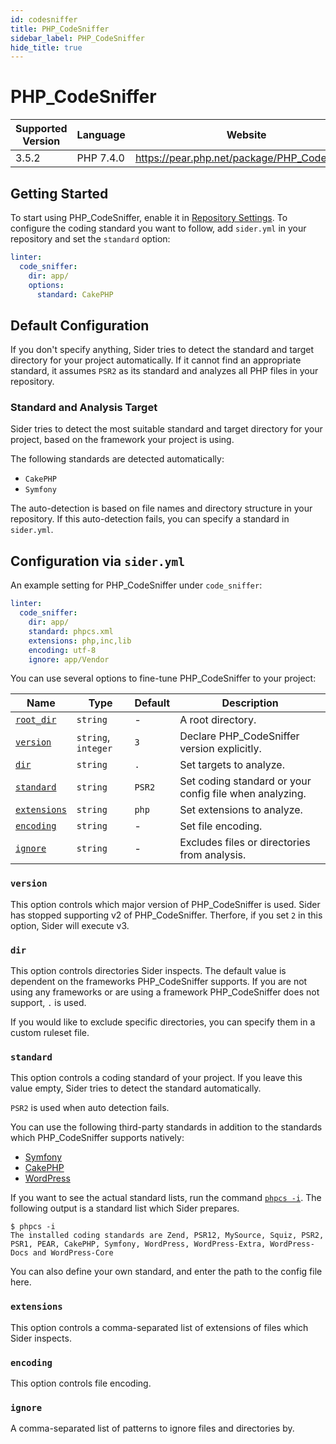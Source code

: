 ```yaml
---
id: codesniffer
title: PHP_CodeSniffer
sidebar_label: PHP_CodeSniffer
hide_title: true
---
```


# PHP_CodeSniffer

| Supported Version | Language  | Website                                      |
| ----------------- | --------- | -------------------------------------------- |
| 3.5.2             | PHP 7.4.0 | https://pear.php.net/package/PHP_CodeSniffer |

## Getting Started

To start using PHP_CodeSniffer, enable it in [Repository Settings](../../getting-started/repository-settings.md). To configure the coding standard you want to follow, add `sider.yml` in your repository and set the `standard` option:

```yaml
linter:
  code_sniffer:
    dir: app/
    options:
      standard: CakePHP
```

## Default Configuration

If you don't specify anything, Sider tries to detect the standard and target directory for your project automatically.
If it cannot find an appropriate standard, it assumes `PSR2` as its standard and analyzes all PHP files in your repository.

### Standard and Analysis Target

Sider tries to detect the most suitable standard and target directory for your project,
based on the framework your project is using.

The following standards are detected automatically:

- `CakePHP`
- `Symfony`

The auto-detection is based on file names and directory structure in your repository.
If this auto-detection fails, you can specify a standard in `sider.yml`.

## Configuration via `sider.yml`

An example setting for PHP_CodeSniffer under `code_sniffer`:

```yaml
linter:
  code_sniffer:
    dir: app/
    standard: phpcs.xml
    extensions: php,inc,lib
    encoding: utf-8
    ignore: app/Vendor
```

You can use several options to fine-tune PHP_CodeSniffer to your project:

| Name                                                                        | Type                | Default | Description                                             |
| --------------------------------------------------------------------------- | ------------------- | ------- | ------------------------------------------------------- |
| [`root_dir`](../../getting-started/custom-configuration.md#root_dir-option) | `string`            | -       | A root directory.                                       |
| [`version`](#version)                                                       | `string`, `integer` | `3`     | Declare PHP_CodeSniffer version explicitly.             |
| [`dir`](#dir)                                                               | `string`            | `.`     | Set targets to analyze.                                 |
| [`standard`](#standard)                                                     | `string`            | `PSR2`  | Set coding standard or your config file when analyzing. |
| [`extensions`](#extensions)                                                 | `string`            | `php`   | Set extensions to analyze.                              |
| [`encoding`](#encoding)                                                     | `string`            | -       | Set file encoding.                                      |
| [`ignore`](#ignore)                                                         | `string`            | -       | Excludes files or directories from analysis.            |

### `version`

This option controls which major version of PHP_CodeSniffer is used.
Sider has stopped supporting v2 of PHP_CodeSniffer. Therfore, if you set `2` in this option, Sider will execute v3.

### `dir`

This option controls directories Sider inspects. The default value is dependent on the frameworks PHP_CodeSniffer supports.
If you are not using any frameworks or are using a framework PHP_CodeSniffer does not support, `.` is used.

If you would like to exclude specific directories, you can specify them in a custom ruleset file.

### `standard`

This option controls a coding standard of your project. If you leave this value empty, Sider tries to detect the standard automatically.

`PSR2` is used when auto detection fails.

You can use the following third-party standards in addition to the standards which PHP_CodeSniffer supports natively:

- [Symfony](https://github.com/djoos/Symfony-coding-standard)
- [CakePHP](https://github.com/cakephp/cakephp-codesniffer)
- [WordPress](https://github.com/WordPress/WordPress-Coding-Standards)

If you want to see the actual standard lists, run the command [`phpcs -i`](https://github.com/squizlabs/PHP_CodeSniffer/wiki/Usage#printing-a-list-of-installed-coding-standards).
The following output is a standard list which Sider prepares.

```shell
$ phpcs -i
The installed coding standards are Zend, PSR12, MySource, Squiz, PSR2, PSR1, PEAR, CakePHP, Symfony, WordPress, WordPress-Extra, WordPress-Docs and WordPress-Core
```

You can also define your own standard, and enter the path to the config file here.

### `extensions`

This option controls a comma-separated list of extensions of files which Sider inspects.

### `encoding`

This option controls file encoding.

### `ignore`

A comma-separated list of patterns to ignore files and directories by.
